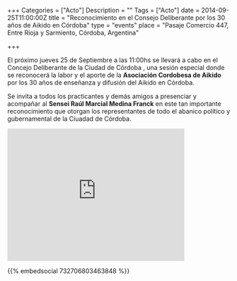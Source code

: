 +++
Categories = ["Acto"]
Description = ""
Tags = ["Acto"]
date = 2014-09-25T11:00:00Z
title = "Reconocimiento en el Consejo Deliberante por los 30 años de Aikido en Córdoba"
type = "events"
place = "Pasaje Comercio 447, Entre Rioja y Sarmiento, Córdoba, Argentina"

+++

El próximo jueves 25 de Septiembre a las 11:00hs se llevará a cabo en el
Concejo Deliberante de la Ciudad de Córdoba , una sesión especial donde se
reconocerá la labor y el aporte de la **Asociación Cordobesa de Aikido** por los
30 años de enseñanza y difusión del Aikido en Córdoba.

Se invita a todos los practicantes y demás amigos a presenciar y acompañar al
**Sensei Raúl Marcial Medina Franck** en este tan importante reconocimiento que
otorgan los representantes de todo el abanico político y gubernamental de la
Ciuadad de Córdoba.

<iframe src="https://www.google.com/maps/embed?pb=!1m18!1m12!1m3!1d3405.215463222061!2d-64.19080789999997!3d-31.408189199999978!2m3!1f0!2f0!3f0!3m2!1i1024!2i768!4f13.1!3m3!1m2!1s0x9432987c221fbd6b%3A0xbdc39c8023b9c868!2sPje+Comercio+447%2C+C%C3%B3rdoba!5e0!3m2!1sen!2sar!4v1411526397976" width="400" height="300" frameborder="0" style="border:0"></iframe>

{{% embedsocial 732706803463848 %}}
